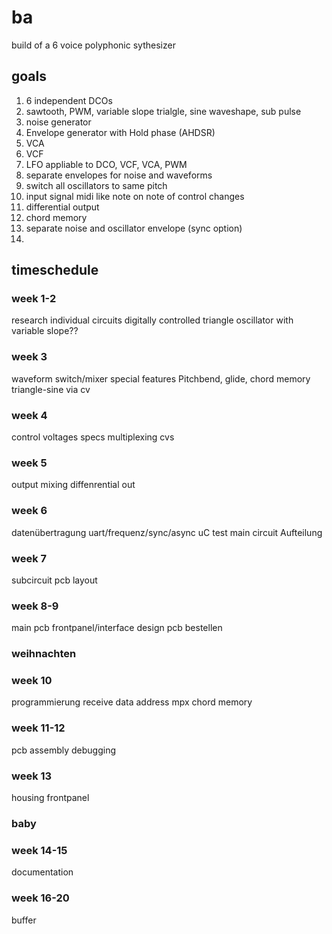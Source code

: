 # ba
build of a 6 voice polyphonic sythesizer

## goals
1. 6 independent DCOs
1. sawtooth, PWM, variable slope trialgle, sine waveshape, sub pulse
1. noise generator
1. Envelope generator with Hold phase (AHDSR)
1. VCA
1. VCF
2. LFO appliable to DCO, VCF, VCA, PWM
3. separate envelopes for noise and waveforms
4. switch all oscillators to same pitch
5. input signal midi like note on note of control changes
6. differential output
7. chord memory
8. separate noise and oscillator envelope (sync option)
9. 

## timeschedule

### week 1-2
research individual circuits
digitally controlled triangle oscillator with variable slope??

### week 3
waveform switch/mixer
special features
Pitchbend, glide, chord memory
triangle-sine via cv

### week 4
control voltages specs
multiplexing cvs

### week 5
output mixing
diffenrential out

### week 6
datenübertragung
uart/frequenz/sync/async
uC test
main circuit Aufteilung

### week 7 
subcircuit pcb layout

### week 8-9
main pcb
frontpanel/interface design
pcb bestellen

### weihnachten

### week 10 
programmierung 
receive data
address mpx
chord memory

### week 11-12
pcb assembly
debugging

### week 13
housing
frontpanel

### baby 

### week 14-15 
documentation

### week 16-20
buffer
